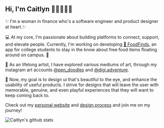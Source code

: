 ## Hi, I'm Caitlyn 👩🏻‍💻🌸✨ 

✨ I'm a woman in finance who's a software engineer and product designer at heart.✨

💻 At my core, I'm passionate about building platforms to connect, support, and elevate people. Currently, I'm working on developing <a href="https://www.foodfindsapp.com/">🍕 FoodFinds</a>, an app for college students to stay in the know about free food items floating around on campus. 👀  

🎨 As an lifelong artist, I have explored various mediums of art, through my instagram art accounts <a href="https://www.instagram.com/pen_doodles/">@pen_doodles</a> and <a href="https://www.instagram.com/digi.adventure/">@digi.adventure</a>.

🐚 Now, my goal is to design ui that's beautiful to the eye, and enhance the usability of useful products. I strive for designs that will leave the user with memorable, genuine, and even playful experiences that they will want to keep coming back to. 

Check out my <a href="https://caitlynchen.com/">personal website</a> and <a href="https://github.com/catekat16/starcheck">design process</a> and join me on my journey!

![Caitlyn's github stats](https://github-readme-stats.vercel.app/api?username=catekat16&count_private=true&show_icons=true&hide=stars,prs&theme=omni)
